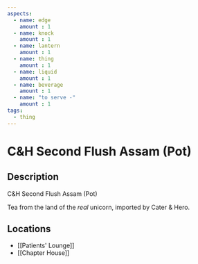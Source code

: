 ```yaml
---
aspects: 
  - name: edge
    amount : 1
  - name: knock
    amount : 1
  - name: lantern
    amount : 1
  - name: thing
    amount : 1
  - name: liquid
    amount : 1
  - name: beverage
    amount : 1
  - name: "to serve -"
    amount : 1
tags:
  - thing
---
```


# C&H Second Flush Assam (Pot)

## Description
C&H Second Flush Assam (Pot)

Tea from the land of the <i>real</i> unicorn, imported by Cater & Hero.
## Locations
- [[Patients' Lounge]]
- [[Chapter House]]